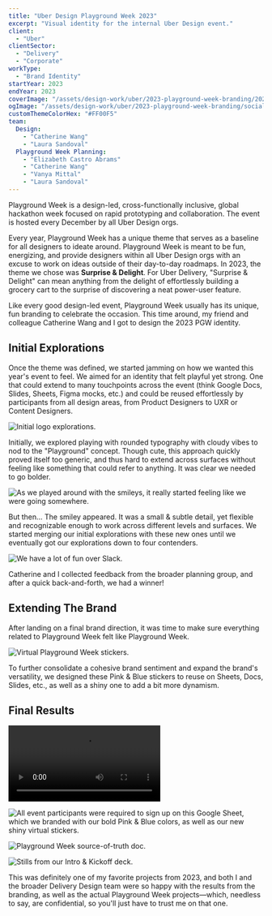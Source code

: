 ```yaml
---
title: "Uber Design Playground Week 2023"
excerpt: "Visual identity for the internal Uber Design event."
client:
  - "Uber"
clientSector:
  - "Delivery"
  - "Corporate"
workType:
  - "Brand Identity"
startYear: 2023
endYear: 2023
coverImage: "/assets/design-work/uber/2023-playground-week-branding/2023-playground-week-branding.mp4"
ogImage: "/assets/design-work/uber/2023-playground-week-branding/social-thumbnail.png"
customThemeColorHex: "#FF00F5"
team:
  Design:
    - "Catherine Wang"
    - "Laura Sandoval"
  Playground Week Planning:
    - "Elizabeth Castro Abrams"
    - "Catherine Wang"
    - "Vanya Mittal"
    - "Laura Sandoval"
---
```


Playground Week is a design-led, cross-functionally inclusive, global hackathon week focused on rapid prototyping and collaboration. The event is hosted every December by all Uber Design orgs.

Every year, Playground Week has a unique theme that serves as a baseline for all designers to ideate around. Playground Week is meant to be fun, energizing, and provide designers within all Uber Design orgs with an excuse to work on ideas outside of their day-to-day roadmaps. In 2023, the theme we chose was **Surprise & Delight**. For Uber Delivery, "Surprise & Delight" can mean anything from the delight of effortlessly building a grocery cart to the surprise of discovering a neat power-user feature.

Like every good design-led event, Playground Week usually has its unique, fun branding to celebrate the occasion. This time around, my friend and colleague Catherine Wang and I got to design the 2023 PGW identity.

## Initial Explorations

Once the theme was defined, we started jamming on how we wanted this year's event to feel. We aimed for an identity that felt playful yet strong. One that could extend to many touchpoints across the event (think Google Docs, Slides, Sheets, Figma mocks, etc.) and could be reused effortlessly by participants from all design areas, from Product Designers to UXR or Content Designers.

![Initial logo explorations.](/assets/design-work/uber/2023-playground-week-branding/2023-playground-week-branding-initial-logos.jpg)

Initially, we explored playing with rounded typography with cloudy vibes to nod to the "Playground" concept. Though cute, this approach quickly proved itself too generic, and thus hard to extend across surfaces without feeling like something that could refer to anything. It was clear we needed to go bolder.

![As we played around with the smileys, it really started feeling like we were going somewhere.](/assets/design-work/uber/2023-playground-week-branding/2023-playground-week-branding-initial-smileys.jpg)

But then… The smiley appeared. It was a small & subtle detail, yet flexible and recognizable enough to work across different levels and surfaces. We started merging our initial explorations with these new ones until we eventually got our explorations down to four contenders.

![We have a lot of fun over Slack.](/assets/design-work/uber/2023-playground-week-branding/2023-playground-week-branding-slack-thread.jpg)

Catherine and I collected feedback from the broader planning group, and after a quick back-and-forth, we had a winner!

## Extending The Brand

After landing on a final brand direction, it was time to make sure everything related to Playground Week felt like Playground Week.

![Virtual Playground Week stickers.](/assets/design-work/uber/2023-playground-week-branding/2023-playground-week-branding-stickers.jpg)

To further consolidate a cohesive brand sentiment and expand the brand's versatility, we designed these Pink & Blue stickers to reuse on Sheets, Docs, Slides, etc., as well as a shiny one to add a bit more dynamism.

## Final Results

![Final logo for the event.](/assets/design-work/uber/2023-playground-week-branding/2023-playground-week-branding.mp4)

![All event participants were required to sign up on this Google Sheet, which we branded with our bold Pink & Blue colors, as well as our new shiny virtual stickers.](/assets/design-work/uber/2023-playground-week-branding/2023-playground-week-branding-group-forming-sheet.jpg)

![Playground Week source-of-truth doc.](/assets/design-work/uber/2023-playground-week-branding/2023-playground-week-branding-email.jpg)

![Stills from our Intro & Kickoff deck.](/assets/design-work/uber/2023-playground-week-branding/2023-playground-week-branding-slides.jpg)

This was definitely one of my favorite projects from 2023, and both I and the broader Delivery Design team were so happy with the results from the branding, as well as the actual Playground Week projects—which, needless to say, are confidential, so you'll just have to trust me on that one.
